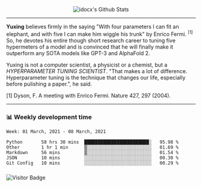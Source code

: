 <div align="center">
    <img align="center" src="https://github-readme-stats.vercel.app/api?username=idocx&show_icons=true&hide_border=true" alt="idocx's Github Stats"></img>
</div>

---

**Yuxing** believes firmly in the saying "With four parameters I can fit an elephant, and with five I can make him wiggle his trunk" by Enrico Fermi. <sup>[1]</sup> So, he devotes his entire though short research career to tuning five hypermeters of a model and is convinced that he will finally make it outperform any SOTA models like GPT-3 and AlphaFold 2.

Yuxing is not a computer scientist, a physicist or a chemist, but a *HYPERPARAMETER TUNING SCIENTIST*. "That makes a lot of difference. Hyperparameter tuning is the technique that changes our life, especially before pulishing a paper.", he said.

[1] Dyson, F. A meeting with Enrico Fermi. Nature 427, 297 (2004).


---

### 📊 Weekly development time
<!--START_SECTION:waka-->
```text
Week: 01 March, 2021 - 08 March, 2021

Python       58 hrs 30 mins  ████████████████████████░   95.98 % 
Other        1 hr 1 min      ▒░░░░░░░░░░░░░░░░░░░░░░░░   01.69 % 
Markdown     56 mins         ▒░░░░░░░░░░░░░░░░░░░░░░░░   01.54 % 
JSON         10 mins         ░░░░░░░░░░░░░░░░░░░░░░░░░   00.30 % 
Git Config   10 mins         ░░░░░░░░░░░░░░░░░░░░░░░░░   00.29 % 
```
<!--END_SECTION:waka-->

### 

![Visitor Badge](https://visitor-badge.laobi.icu/badge?page_id=idocx.idocx)